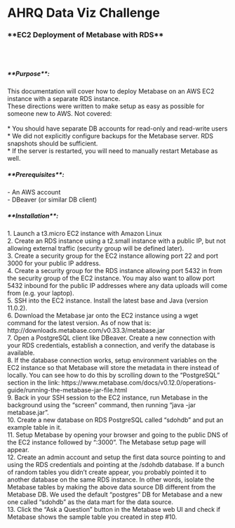 # AHRQ Data Viz Challenge
<h3>**EC2 Deployment of Metabase with RDS**</h3>
<br>
<br>
<h5>**Purpose**:</h5>
	This documentation will cover how to deploy Metabase on an AWS EC2 instance with a separate RDS instance. <br>
	These directions were written to make setup as easy as possible for someone new to AWS. Not covered:
<br>
<br>
* You should have separate DB accounts for read-only and read-write users 
<br>
* We did not explicitly configure backups for the Metabase server. RDS snapshots should be sufficient. 
<br>
* If the server is restarted, you will need to manually restart Metabase as well.
<br>

<h5>**Prerequisites**:</h5>
- An AWS account
<br>
- DBeaver (or similar DB client)

<h5>**Installation**:</h5>
1.  Launch a t3.micro EC2 instance with Amazon Linux
<br>
2.  Create an RDS instance using a t2.small instance with a public IP, but not allowing external traffic (security group will be defined later).
<br>
3.	Create a security group for the EC2 instance allowing port 22 and port 3000 for your public IP address.
<br>
4.	Create a security group for the RDS instance allowing port 5432 in from the security group of the EC2 instance. You may also want to allow port 5432 inbound for the public IP addresses where any data uploads will come from (e.g. your laptop).
<br>
5.	SSH into the EC2 instance. Install the latest base and Java (version 11.0.2).
<br>
6.	Download the Metabase jar onto the EC2 instance using a wget command for the latest version. As of now that is: http://downloads.metabase.com/v0.33.3/metabase.jar 
<br>
7.	Open a PostgreSQL client like DBeaver. Create a new connection with your RDS credentials, establish a connection, and verify the database is available. 
<br>
8.	If the database connection works, setup environment variables on the EC2 instance so that Metabase will store the metadata in there instead of locally. You can see how to do this by scrolling down to the “PostgreSQL” section in the link:  https://www.metabase.com/docs/v0.12.0/operations-guide/running-the-metabase-jar-file.html
<br>
9.	Back in your SSH session to the EC2 instance, run Metabase in the background using the “screen” command, then running “java -jar metabase.jar”.
<br>
10.	Create a new database on RDS PostgreSQL called “sdohdb” and put an example table in it.
<br>
11.	Setup Metabase by opening your browser and going to the public DNS of the EC2 instance followed by “:3000”. The Metabase setup page will appear.
<br>
12. Create an admin account and setup the first data source pointing to and using the RDS credentials and pointing at the /sdohdb database. If a bunch of random tables you didn’t create appear, you probably pointed it to another database on the same RDS instance. In other words, isolate the Metabase tables by making the above data source DB different from the Metabase DB. We used the default “postgres” DB for Metabase and a new one called “sdohdb” as the data mart for the data source.
<br>
13. Click the “Ask a Question” button in the Metabase web UI and check if Metabase shows the sample table you created in step #10.

  